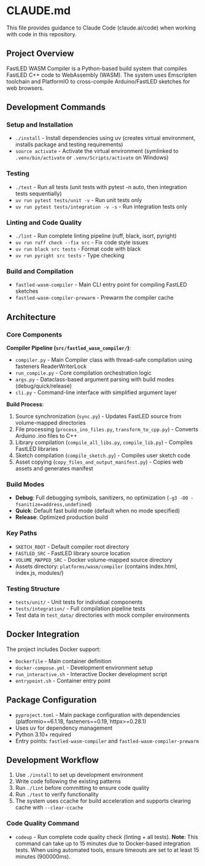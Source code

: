 # CLAUDE.md

This file provides guidance to Claude Code (claude.ai/code) when working with code in this repository.

## Project Overview

FastLED WASM Compiler is a Python-based build system that compiles FastLED C++ code to WebAssembly (WASM). The system uses Emscripten toolchain and PlatformIO to cross-compile Arduino/FastLED sketches for web browsers.

## Development Commands

### Setup and Installation
- `./install` - Install dependencies using uv (creates virtual environment, installs package and testing requirements)
- `source activate` - Activate the virtual environment (symlinked to `.venv/bin/activate` or `.venv/Scripts/activate` on Windows)

### Testing
- `./test` - Run all tests (unit tests with pytest -n auto, then integration tests sequentially)
- `uv run pytest tests/unit -v` - Run unit tests only
- `uv run pytest tests/integration -v -s` - Run integration tests only

### Linting and Code Quality
- `./lint` - Run complete linting pipeline (ruff, black, isort, pyright)
- `uv run ruff check --fix src` - Fix code style issues
- `uv run black src tests` - Format code with black
- `uv run pyright src tests` - Type checking

### Build and Compilation
- `fastled-wasm-compiler` - Main CLI entry point for compiling FastLED sketches
- `fastled-wasm-compiler-prewarm` - Prewarm the compiler cache

## Architecture

### Core Components

**Compiler Pipeline (`src/fastled_wasm_compiler/`)**:
- `compiler.py` - Main Compiler class with thread-safe compilation using fasteners ReaderWriterLock
- `run_compile.py` - Core compilation orchestration logic
- `args.py` - Dataclass-based argument parsing with build modes (debug/quick/release)
- `cli.py` - Command-line interface with simplified argument layer

**Build Process**:
1. Source synchronization (`sync.py`) - Updates FastLED source from volume-mapped directories
2. File processing (`process_ino_files.py`, `transform_to_cpp.py`) - Converts Arduino .ino files to C++
3. Library compilation (`compile_all_libs.py`, `compile_lib.py`) - Compiles FastLED libraries
4. Sketch compilation (`compile_sketch.py`) - Compiles user sketch code
5. Asset copying (`copy_files_and_output_manifest.py`) - Copies web assets and generates manifest

### Build Modes
- **Debug**: Full debugging symbols, sanitizers, no optimization (`-g3 -O0 -fsanitize=address,undefined`)
- **Quick**: Default fast build mode (default when no mode specified)
- **Release**: Optimized production build

### Key Paths
- `SKETCH_ROOT` - Default compiler root directory
- `FASTLED_SRC` - FastLED library source location
- `VOLUME_MAPPED_SRC` - Docker volume-mapped source directory
- Assets directory: `platforms/wasm/compiler` (contains index.html, index.js, modules/)

### Testing Structure
- `tests/unit/` - Unit tests for individual components
- `tests/integration/` - Full compilation pipeline tests
- Test data in `test_data/` directories with mock compiler environments

## Docker Integration

The project includes Docker support:
- `Dockerfile` - Main container definition
- `docker-compose.yml` - Development environment setup
- `run_interactive.sh` - Interactive Docker development script
- `entrypoint.sh` - Container entry point

## Package Configuration

- `pyproject.toml` - Main package configuration with dependencies (platformio==6.1.18, fasteners==0.19, httpx>=0.28.1)
- Uses uv for dependency management
- Python 3.10+ required
- Entry points: `fastled-wasm-compiler` and `fastled-wasm-compiler-prewarm`

## Development Workflow

1. Use `./install` to set up development environment
2. Write code following the existing patterns
3. Run `./lint` before committing to ensure code quality
4. Run `./test` to verify functionality
5. The system uses ccache for build acceleration and supports clearing cache with `--clear-ccache`

### Code Quality Command

- `codeup` - Run complete code quality check (linting + all tests). **Note**: This command can take up to 15 minutes due to Docker-based integration tests. When using automated tools, ensure timeouts are set to at least 15 minutes (900000ms).